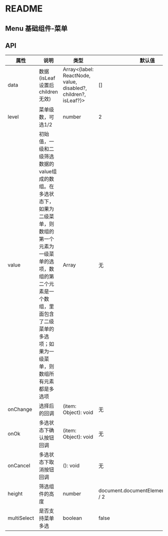 # README
## Menu 基础组件-菜单
## API

属性 | 说明 | 类型 | 默认值 | 必选
----|-----|------|------|------
data | 数据(isLeaf 设置后 children 无效) | Array<{label: ReactNode, value, disabled?, children<data>?, isLeaf?}> | [] | false
level | 菜单级数，可选1/2 | number | 2 | false
value | 初始值，一级和二级筛选数据的value组成的数组。在多选状态下，如果为二级菜单，则数组的第一个元素为一级菜单的选项，数组的第二个元素是一个数组，里面包含了二级菜单的多选项；如果为一级菜单，则数组所有元素都是多选项 | Array | 无 | false
onChange | 选择后的回调 | (item: Object): void | 无 | false
onOk | 多选状态下确认按钮回调 | (item: Object): void | 无 | false
onCancel | 多选状态下取消按钮回调 | (): void | 无 | false
height | 筛选组件的高度 | number | document.documentElement.clientHeight / 2 | false
multiSelect | 是否支持菜单多选 | boolean | false | false
